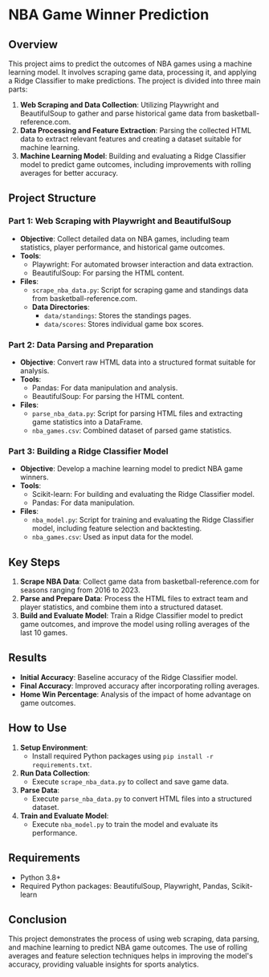 # NBA Game Winner Prediction

## Overview

This project aims to predict the outcomes of NBA games using a machine learning model. It involves scraping game data, processing it, and applying a Ridge Classifier to make predictions. The project is divided into three main parts:

1. **Web Scraping and Data Collection**: Utilizing Playwright and BeautifulSoup to gather and parse historical game data from basketball-reference.com.
2. **Data Processing and Feature Extraction**: Parsing the collected HTML data to extract relevant features and creating a dataset suitable for machine learning.
3. **Machine Learning Model**: Building and evaluating a Ridge Classifier model to predict game outcomes, including improvements with rolling averages for better accuracy.

## Project Structure

### Part 1: Web Scraping with Playwright and BeautifulSoup

- **Objective**: Collect detailed data on NBA games, including team statistics, player performance, and historical game outcomes.
- **Tools**: 
  - Playwright: For automated browser interaction and data extraction.
  - BeautifulSoup: For parsing the HTML content.
- **Files**: 
  - `scrape_nba_data.py`: Script for scraping game and standings data from basketball-reference.com.
  - **Data Directories**:
    - `data/standings`: Stores the standings pages.
    - `data/scores`: Stores individual game box scores.

### Part 2: Data Parsing and Preparation

- **Objective**: Convert raw HTML data into a structured format suitable for analysis.
- **Tools**: 
  - Pandas: For data manipulation and analysis.
  - BeautifulSoup: For parsing the HTML content.
- **Files**:
  - `parse_nba_data.py`: Script for parsing HTML files and extracting game statistics into a DataFrame.
  - `nba_games.csv`: Combined dataset of parsed game statistics.

### Part 3: Building a Ridge Classifier Model

- **Objective**: Develop a machine learning model to predict NBA game winners.
- **Tools**: 
  - Scikit-learn: For building and evaluating the Ridge Classifier model.
  - Pandas: For data manipulation.
- **Files**:
  - `nba_model.py`: Script for training and evaluating the Ridge Classifier model, including feature selection and backtesting.
  - `nba_games.csv`: Used as input data for the model.

## Key Steps

1. **Scrape NBA Data**: Collect game data from basketball-reference.com for seasons ranging from 2016 to 2023.
2. **Parse and Prepare Data**: Process the HTML files to extract team and player statistics, and combine them into a structured dataset.
3. **Build and Evaluate Model**: Train a Ridge Classifier model to predict game outcomes, and improve the model using rolling averages of the last 10 games.

## Results

- **Initial Accuracy**: Baseline accuracy of the Ridge Classifier model.
- **Final Accuracy**: Improved accuracy after incorporating rolling averages.
- **Home Win Percentage**: Analysis of the impact of home advantage on game outcomes.

## How to Use

1. **Setup Environment**:
   - Install required Python packages using `pip install -r requirements.txt`.
2. **Run Data Collection**:
   - Execute `scrape_nba_data.py` to collect and save game data.
3. **Parse Data**:
   - Execute `parse_nba_data.py` to convert HTML files into a structured dataset.
4. **Train and Evaluate Model**:
   - Execute `nba_model.py` to train the model and evaluate its performance.

## Requirements

- Python 3.8+
- Required Python packages: BeautifulSoup, Playwright, Pandas, Scikit-learn

## Conclusion

This project demonstrates the process of using web scraping, data parsing, and machine learning to predict NBA game outcomes. The use of rolling averages and feature selection techniques helps in improving the model's accuracy, providing valuable insights for sports analytics.

